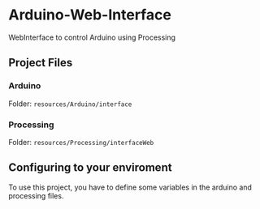 # Arduino-Web-Interface
WebInterface to control Arduino using Processing 

## Project Files
### Arduino
  Folder: `resources/Arduino/interface`
### Processing
  Folder: `resources/Processing/interfaceWeb`

## Configuring to your enviroment

To use this project, you have to define some variables in the arduino and processing files.
